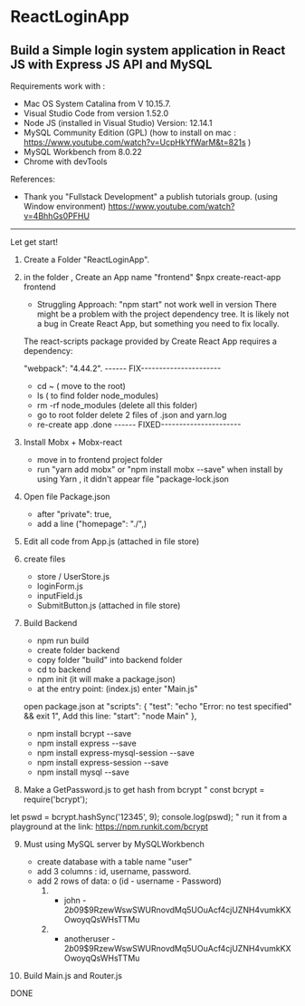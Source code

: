 # ReactLoginApp
Build a Simple login system application in React JS with Express JS API and MySQL
-------------------------------------------------

Requirements work with :
- Mac OS System Catalina from V 10.15.7.
- Visual Studio Code from version 1.52.0
- Node JS (installed in Visual Studio) Version: 12.14.1
- MySQL Community Edition (GPL) 
   (how to install on mac : 
     https://www.youtube.com/watch?v=UcpHkYfWarM&t=821s )
- MySQL Workbench from 8.0.22 
- Chrome with devTools

References:
- Thank you "Fullstack Development" a publish tutorials group. (using Window environment)
  https://www.youtube.com/watch?v=4BhhGs0PFHU

--------------------------------------------------------
Let get start!

1. Create a Folder "ReactLoginApp".
2. in the folder , Create an App name "frontend"
    <terminal> $npx create-react-app frontend 

   - Struggling Approach: "npm start" not work well in version
   There might be a problem with the project dependency tree.
   It is likely not a bug in Create React App, but something you need to fix locally.

   The react-scripts package provided by Create React App requires a dependency:
   
   "webpack": "4.44.2".
   ------ FIX----------------------
   - cd ~ ( move to the root)
   - ls ( to find folder node_modules)
   - rm -rf node_modules (delete all this folder)
   - go to root folder delete 2 files of .json and yarn.log
   - re-create app
      .done
   ------ FIXED----------------------

3. Install Mobx + Mobx-react
   - move in to frontend project folder
   - run "yarn add mobx" or "npm install mobx --save"
   when install by using Yarn , it didn't appear file "package-lock.json

4. Open file Package.json
   - after "private": true,
   - add a line ("homepage": "./",)
   
5. Edit all code from App.js
   (attached in file store)


6. create files
    - store / UserStore.js
    - loginForm.js
    - inputField.js
    - SubmitButton.js
    (attached in file store)


7. Build Backend
    - npm run build
    - create folder backend
    - copy folder "build" into backend folder
    - cd to backend
    - npm init (it will make a package.json)
    - at the entry point:  (index.js) enter "Main.js"
 
    open package.json at 
      "scripts": {
         "test": "echo \"Error: no test specified\" && exit 1",
         Add this line:   "start": "node Main"
       },

   - npm install bcrypt --save
   - npm install express --save
   - npm install express-mysql-session --save
   - npm install express-session --save 
   - npm install mysql --save


8. Make a GetPassword.js to get hash from bcrypt
"
const bcrypt = require('bcrypt');

let pswd = bcrypt.hashSync('12345', 9);
console.log(pswd);
"
run it from a playground  at the link: 
https://npm.runkit.com/bcrypt


9. Must using MySQL server by MySQLWorkbench
    - create database with a table name "user"
    - add 3 columns : id, username, password.
    - add 2 rows of data:
      o (id - username - Password)
      1) - john - $2b$09$9RzewWswSWURnovdMq5UOuAcf4cjUZNH4vumkKXOwoyqQsWHsTTMu 
      2) - anotheruser - $2b$09$9RzewWswSWURnovdMq5UOuAcf4cjUZNH4vumkKXOwoyqQsWHsTTMu 
     

10. Build Main.js and Router.js
  
DONE





